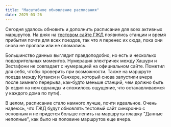 ```yaml
---
title: "Масштабное обновление расписания"
date: 2025-03-26
---
```

Сегодня удалось обновить и дополнить расписание для всех активных маршрутов. На днях на [тестовом сайте ГЖД](https://gr.com.ge/en) появились станции и время прибытия почти для всех поездов, так что я перенес их сюда, пока они снова не пропали или не сломались.

Большинство данных выглядит правдоподобно, но есть и несколько подозрительных моментов. Нумерация электричек между Хашури и Зестафони не совпадает с нумерацией на официальном сайте. Пометил для себя, чтобы проверить при возможности. Также на маршруте поезда между Кутаиси и Сачхере, который снова запустили вчера после зимнего перерыва, как-будто меньше станций, чем должно быть (я ездил на нем однажды и сложилось ощущение, что останавливаемся у каждого дома по пути).

В целом, расписание стало намного лучше, почти идеальное. Очень надеюсь, что ГЖД будут обновлять тестовый сайт синхронно с основным и не придется больше лепить на маршруты плашку "Данные неполные", как было на половине маршрутов еще вчера. 



















